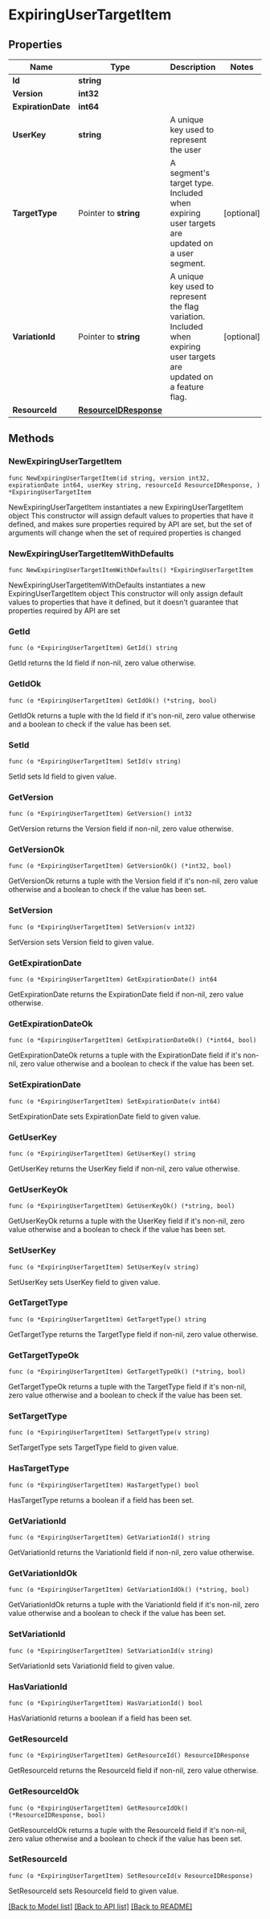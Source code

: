 # ExpiringUserTargetItem

## Properties

Name | Type | Description | Notes
------------ | ------------- | ------------- | -------------
**Id** | **string** |  | 
**Version** | **int32** |  | 
**ExpirationDate** | **int64** |  | 
**UserKey** | **string** | A unique key used to represent the user | 
**TargetType** | Pointer to **string** | A segment&#39;s target type. Included when expiring user targets are updated on a user segment. | [optional] 
**VariationId** | Pointer to **string** | A unique key used to represent the flag variation. Included when expiring user targets are updated on a feature flag. | [optional] 
**ResourceId** | [**ResourceIDResponse**](ResourceIDResponse.md) |  | 

## Methods

### NewExpiringUserTargetItem

`func NewExpiringUserTargetItem(id string, version int32, expirationDate int64, userKey string, resourceId ResourceIDResponse, ) *ExpiringUserTargetItem`

NewExpiringUserTargetItem instantiates a new ExpiringUserTargetItem object
This constructor will assign default values to properties that have it defined,
and makes sure properties required by API are set, but the set of arguments
will change when the set of required properties is changed

### NewExpiringUserTargetItemWithDefaults

`func NewExpiringUserTargetItemWithDefaults() *ExpiringUserTargetItem`

NewExpiringUserTargetItemWithDefaults instantiates a new ExpiringUserTargetItem object
This constructor will only assign default values to properties that have it defined,
but it doesn't guarantee that properties required by API are set

### GetId

`func (o *ExpiringUserTargetItem) GetId() string`

GetId returns the Id field if non-nil, zero value otherwise.

### GetIdOk

`func (o *ExpiringUserTargetItem) GetIdOk() (*string, bool)`

GetIdOk returns a tuple with the Id field if it's non-nil, zero value otherwise
and a boolean to check if the value has been set.

### SetId

`func (o *ExpiringUserTargetItem) SetId(v string)`

SetId sets Id field to given value.


### GetVersion

`func (o *ExpiringUserTargetItem) GetVersion() int32`

GetVersion returns the Version field if non-nil, zero value otherwise.

### GetVersionOk

`func (o *ExpiringUserTargetItem) GetVersionOk() (*int32, bool)`

GetVersionOk returns a tuple with the Version field if it's non-nil, zero value otherwise
and a boolean to check if the value has been set.

### SetVersion

`func (o *ExpiringUserTargetItem) SetVersion(v int32)`

SetVersion sets Version field to given value.


### GetExpirationDate

`func (o *ExpiringUserTargetItem) GetExpirationDate() int64`

GetExpirationDate returns the ExpirationDate field if non-nil, zero value otherwise.

### GetExpirationDateOk

`func (o *ExpiringUserTargetItem) GetExpirationDateOk() (*int64, bool)`

GetExpirationDateOk returns a tuple with the ExpirationDate field if it's non-nil, zero value otherwise
and a boolean to check if the value has been set.

### SetExpirationDate

`func (o *ExpiringUserTargetItem) SetExpirationDate(v int64)`

SetExpirationDate sets ExpirationDate field to given value.


### GetUserKey

`func (o *ExpiringUserTargetItem) GetUserKey() string`

GetUserKey returns the UserKey field if non-nil, zero value otherwise.

### GetUserKeyOk

`func (o *ExpiringUserTargetItem) GetUserKeyOk() (*string, bool)`

GetUserKeyOk returns a tuple with the UserKey field if it's non-nil, zero value otherwise
and a boolean to check if the value has been set.

### SetUserKey

`func (o *ExpiringUserTargetItem) SetUserKey(v string)`

SetUserKey sets UserKey field to given value.


### GetTargetType

`func (o *ExpiringUserTargetItem) GetTargetType() string`

GetTargetType returns the TargetType field if non-nil, zero value otherwise.

### GetTargetTypeOk

`func (o *ExpiringUserTargetItem) GetTargetTypeOk() (*string, bool)`

GetTargetTypeOk returns a tuple with the TargetType field if it's non-nil, zero value otherwise
and a boolean to check if the value has been set.

### SetTargetType

`func (o *ExpiringUserTargetItem) SetTargetType(v string)`

SetTargetType sets TargetType field to given value.

### HasTargetType

`func (o *ExpiringUserTargetItem) HasTargetType() bool`

HasTargetType returns a boolean if a field has been set.

### GetVariationId

`func (o *ExpiringUserTargetItem) GetVariationId() string`

GetVariationId returns the VariationId field if non-nil, zero value otherwise.

### GetVariationIdOk

`func (o *ExpiringUserTargetItem) GetVariationIdOk() (*string, bool)`

GetVariationIdOk returns a tuple with the VariationId field if it's non-nil, zero value otherwise
and a boolean to check if the value has been set.

### SetVariationId

`func (o *ExpiringUserTargetItem) SetVariationId(v string)`

SetVariationId sets VariationId field to given value.

### HasVariationId

`func (o *ExpiringUserTargetItem) HasVariationId() bool`

HasVariationId returns a boolean if a field has been set.

### GetResourceId

`func (o *ExpiringUserTargetItem) GetResourceId() ResourceIDResponse`

GetResourceId returns the ResourceId field if non-nil, zero value otherwise.

### GetResourceIdOk

`func (o *ExpiringUserTargetItem) GetResourceIdOk() (*ResourceIDResponse, bool)`

GetResourceIdOk returns a tuple with the ResourceId field if it's non-nil, zero value otherwise
and a boolean to check if the value has been set.

### SetResourceId

`func (o *ExpiringUserTargetItem) SetResourceId(v ResourceIDResponse)`

SetResourceId sets ResourceId field to given value.



[[Back to Model list]](../README.md#documentation-for-models) [[Back to API list]](../README.md#documentation-for-api-endpoints) [[Back to README]](../README.md)


